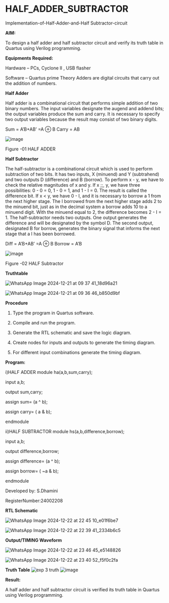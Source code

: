 # HALF_ADDER_SUBTRACTOR

Implementation-of-Half-Adder-and-Half Subtractor-circuit

**AIM:**

To design a half adder and half subtractor circuit and verify its truth table in Quartus using Verilog programming.

**Equipments Required:**

Hardware – PCs, Cyclone II , USB flasher 

Software – Quartus prime Theory Adders are digital circuits that carry out the addition of numbers.

**Half Adder**

Half adder is a combinational circuit that performs simple addition of two binary numbers. The input variables designate the augend and addend bits; the output variables produce the sum and carry. It is necessary to specify two output variables because the result may consist of two binary digits.

Sum = A’B+AB’ =A ⊕ B Carry = AB

![image](https://github.com/naavaneetha/HALF_ADDER_SUBTRACTOR/assets/154305477/bd4a0b2c-cdbc-4184-ab08-81578f121e1f)

Figure -01 HALF ADDER

**Half Subtractor**

The half-subtractor is a combinational circuit which is used to perform subtraction of two bits. It has two inputs, X (minuend) and Y (subtrahend) and two outputs D (difference) and B (borrow). To perform x - y, we have to check the relative magnitudes of x and y. If x ;;, y, we have three possibilities: 0 - 0 = 0, 1 - 0 = 1, and 1 - I = 0. The result is called the difference bit. If x < y, we have 0 - I, and it is necessary to borrow a 1 from the next higher stage. The I borrowed from the next higher stage adds 2 to the minuend bit, just as in the decimal system a borrow adds 10 to a minuend digit. With the minuend equal to 2, the difference becomes 2 - I = 1. The half-subtractor needs two outputs. One output generates the difference and will be designated by the symbol D. The second output, designated B for borrow, generates the binary signal that informs the next stage that a I has been borrowed. 

Diff = A’B+AB’ =A ⊕ B
Borrow = A’B

 ![image](https://github.com/naavaneetha/HALF_ADDER_SUBTRACTOR/assets/154305477/d76b099c-513f-4e7c-843a-e2fd028a531a)

Figure -02 HALF Subtractor

**Truthtable**

![WhatsApp Image 2024-12-21 at 09 37 41_18d96a21](https://github.com/user-attachments/assets/35b4182d-e199-4d26-9688-7629a12339d1)

![WhatsApp Image 2024-12-21 at 09 36 46_b850d9bf](https://github.com/user-attachments/assets/ad3371e7-f5fa-4623-b46e-33c01cee53e3)


**Procedure**

1.	Type the program in Quartus software.

2.	Compile and run the program.

3.	Generate the RTL schematic and save the logic diagram.

4.	Create nodes for inputs and outputs to generate the timing diagram.

5.	For different input combinations generate the timing diagram.


**Program:**

 i)HALF ADDER
 module ha(a,b,sum,carry);
 
 input a,b;
 
 output sum,carry;
 
 assign sum= (a ^ b);
 
 assign carry= ( a & b);
 
 endmodule
 
 ii)HALF SUBTRACTOR
 module hs(a,b,difference,borrow);
 
 input a,b;
 
 output difference,borrow;
 
 assign difference= (a ^ b);
 
 assign borrow= ( ~a & b);
 
 endmodule
 

Developed by: S.Dhamini

RegisterNumber:24002208

**RTL Schematic**

![WhatsApp Image 2024-12-22 at 22 45 10_e01f6be7](https://github.com/user-attachments/assets/03284168-629a-4a5a-a002-6c42331d1c3c)

![WhatsApp Image 2024-12-22 at 22 39 41_2334b6c5](https://github.com/user-attachments/assets/ffc8c88a-1802-43e4-b2ca-e0a49b584f83)

**Output/TIMING Waveform**

![WhatsApp Image 2024-12-22 at 23 46 45_e5148826](https://github.com/user-attachments/assets/2934975b-5a08-43f7-a81b-505afaebd167)

![WhatsApp Image 2024-12-22 at 23 40 52_f5f0c2fa](https://github.com/user-attachments/assets/dae9d661-7d76-4076-952f-b100454db550)

**Truth Table**
![exp 3 truth](https://github.com/user-attachments/assets/049a4b83-2037-4461-be5b-704c99a44f0b)
![image](https://github.com/user-attachments/assets/7fffd7bf-3591-4723-babb-bda0e1f83dae)




**Result:**

A half adder and half subtractor circuit is verified its truth table in Quartus using Verilog programming.


